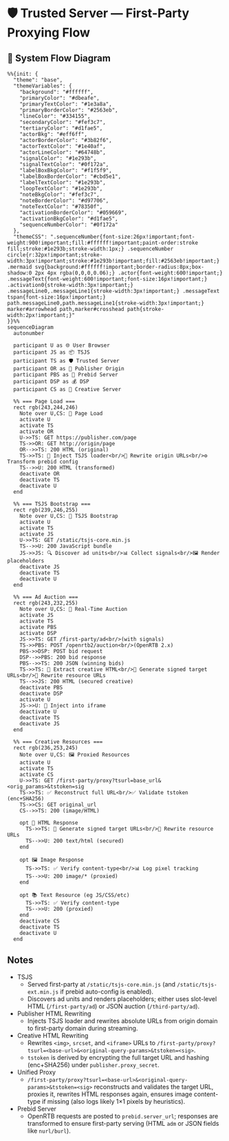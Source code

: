 # 🛡️ Trusted Server — First-Party Proxying Flow

## 🔄 System Flow Diagram

```mermaid
%%{init: {
  "theme": "base",
  "themeVariables": {
    "background": "#ffffff",
    "primaryColor": "#dbeafe",
    "primaryTextColor": "#1e3a8a",
    "primaryBorderColor": "#2563eb",
    "lineColor": "#334155",
    "secondaryColor": "#fef3c7",
    "tertiaryColor": "#d1fae5",
    "actorBkg": "#eff6ff",
    "actorBorderColor": "#3b82f6",
    "actorTextColor": "#1e40af",
    "actorLineColor": "#64748b",
    "signalColor": "#1e293b",
    "signalTextColor": "#0f172a",
    "labelBoxBkgColor": "#f1f5f9",
    "labelBoxBorderColor": "#cbd5e1",
    "labelTextColor": "#1e293b",
    "loopTextColor": "#1e293b",
    "noteBkgColor": "#fef3c7",
    "noteBorderColor": "#d97706",
    "noteTextColor": "#78350f",
    "activationBorderColor": "#059669",
    "activationBkgColor": "#d1fae5",
    "sequenceNumberColor": "#0f172a"
  },
  "themeCSS": ".sequenceNumber{font-size:26px!important;font-weight:900!important;fill:#ffffff!important;paint-order:stroke fill;stroke:#1e293b;stroke-width:1px;} .sequenceNumber circle{r:32px!important;stroke-width:3px!important;stroke:#1e293b!important;fill:#2563eb!important;} .mermaid svg{background:#ffffff!important;border-radius:8px;box-shadow:0 2px 4px rgba(0,0,0,0.06);} .actor{font-weight:600!important;} .messageText{font-weight:600!important;font-size:16px!important;} .activation0{stroke-width:3px!important;} .messageLine0,.messageLine1{stroke-width:3px!important;} .messageText tspan{font-size:16px!important;} path.messageLine0,path.messageLine1{stroke-width:3px!important;} marker#arrowhead path,marker#crosshead path{stroke-width:2px!important;}"
}}%%
sequenceDiagram
  autonumber

  participant U as 🌐 User Browser
  participant JS as 📦 TSJS
  participant TS as 🛡️ Trusted Server
  participant OR as 🏢 Publisher Origin
  participant PBS as 🎯 Prebid Server
  participant DSP as 💰 DSP
  participant CS as 🎨 Creative Server

  %% === Page Load ===
  rect rgb(243,244,246)
    Note over U,CS: 📄 Page Load
    activate U
    activate TS
    activate OR
    U->>TS: GET https://publisher.com/page
    TS->>OR: GET http://origin/page
    OR-->>TS: 200 HTML (original)
    TS->>TS: 🔧 Inject TSJS loader<br/>🔄 Rewrite origin URLs<br/>⚙️ Transform prebid config
    TS-->>U: 200 HTML (transformed)
    deactivate OR
    deactivate TS
    deactivate U
  end

  %% === TSJS Bootstrap ===
  rect rgb(239,246,255)
    Note over U,CS: 🚀 TSJS Bootstrap
    activate U
    activate TS
    activate JS
    U->>TS: GET /static/tsjs-core.min.js
    TS-->>U: 200 JavaScript bundle
    JS->>JS: 🔍 Discover ad units<br/>📊 Collect signals<br/>🖼️ Render placeholders
    deactivate JS
    deactivate TS
    deactivate U
  end

  %% === Ad Auction ===
  rect rgb(243,232,255)
    Note over U,CS: 💱 Real-Time Auction
    activate JS
    activate TS
    activate PBS
    activate DSP
    JS->>TS: GET /first-party/ad<br/>(with signals)
    TS->>PBS: POST /openrtb2/auction<br/>(OpenRTB 2.x)
    PBS->>DSP: POST bid request
    DSP-->>PBS: 200 bid response
    PBS-->>TS: 200 JSON (winning bids)
    TS->>TS: 📝 Extract creative HTML<br/>🔏 Generate signed target URLs<br/>🔄 Rewrite resource URLs
    TS-->>JS: 200 HTML (secured creative)
    deactivate PBS
    deactivate DSP
    activate U
    JS->>U: 💉 Inject into iframe
    deactivate U
    deactivate TS
    deactivate JS
  end

  %% === Creative Resources ===
  rect rgb(236,253,245)
    Note over U,CS: 🖼️ Proxied Resources
    activate U
    activate TS
    activate CS
    U->>TS: GET /first-party/proxy?tsurl=base_url&<orig_params>&tstoken=sig
    TS->>TS: ✅ Reconstruct full URL<br/>✅ Validate tstoken (enc+SHA256)
    TS->>CS: GET original_url
    CS-->>TS: 200 (image/HTML)
    
    opt 📄 HTML Response
      TS->>TS: 🔏 Generate signed target URLs<br/>🔄 Rewrite resource URLs
      TS-->>U: 200 text/html (secured)
    end
    
    opt 🖼️ Image Response
      TS->>TS: ✅ Verify content-type<br/>📊 Log pixel tracking
      TS-->>U: 200 image/* (proxied)
    end

    opt 📚 Text Resource (eg JS/CSS/etc)
      TS->>TS: ✅ Verify content-type
      TS-->>U: 200 (proxied)
    end
    deactivate CS
    deactivate TS
    deactivate U
  end
```

## Notes
- TSJS
  - Served first-party at `/static/tsjs-core.min.js` (and `/static/tsjs-ext.min.js` if prebid auto-config is enabled).
  - Discovers ad units and renders placeholders; either uses slot-level HTML (`/first-party/ad`) or JSON auction (`/third-party/ad`).
- Publisher HTML Rewriting
  - Injects TSJS loader and rewrites absolute URLs from origin domain to first-party domain during streaming.
- Creative HTML Rewriting
  - Rewrites `<img>`, `srcset`, and `<iframe>` URLs to `/first-party/proxy?tsurl=<base-url>&<original-query-params>&tstoken=<sig>`.
  - `tstoken` is derived by encrypting the full target URL and hashing (enc+SHA256) under `publisher.proxy_secret`.
- Unified Proxy
  - `/first-party/proxy?tsurl=<base-url>&<original-query-params>&tstoken=<sig>` reconstructs and validates the target URL, proxies it, rewrites HTML responses again, ensures image content-type if missing (also logs likely 1×1 pixels by heuristics).
- Prebid Server
  - OpenRTB requests are posted to `prebid.server_url`; responses are transformed to ensure first-party serving (HTML `adm` or JSON fields like `nurl/burl`).
